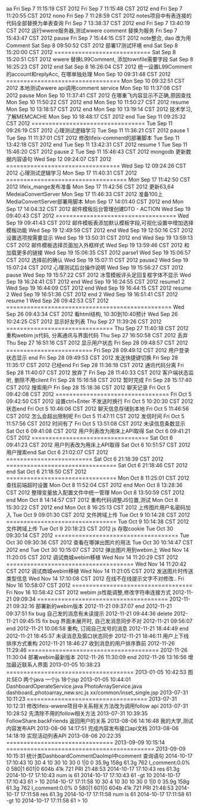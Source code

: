aa
Fri Sep 7 11:15:19 CST 2012
Fri Sep 7 11:15:48 CST 2012 end
Fri Sep 7 11:20:55 CST 2012 nono
Fri Sep 7 11:28:59 CST 2012 notes项目中有表连接的代码全部替换为单表查询
Fri Sep 7 13:38:37 CST 2012 end
Fri Sep 7 13:40:19 CST 2012 运行wwere服务器,测试wwere comment 替换为服务
Fri Sep 7 15:43:47 CST 2012 pause
Fri Sep 7 15:44:15 CST 2012 note整合, dao 改为用Comment
Sat Sep 8 09:50:52 CST 2012 部署17测试环境 end
Sat Sep 8 15:20:00 CST 2012 ============================
Sat Sep 8 15:20:51 CST 2012 wwere 替换L99Comment, 添加townfile需要字段
Sat Sep 8 16:25:23 CST 2012 end
Sat Sep 8 16:26:04 CST 2012 统一设置L99Comment的account和replyAcc, 在哪单独处理
Mon Sep 10 09:31:48 CST 2012 =================================
Mon Sep 10 09:32:51 CST 2012 本地测试wwere api调用comment service
Mon Sep 10 11:37:08 CST 2012 pause
Mon Sep 10 11:37:41 CST 2012 在哪重飞内容显示不正确,原因查找
Mon Sep 10 11:50:22 CST 2012 end
Mon Sep 10 11:50:27 CST 2012 resume
Mon Sep 10 13:18:57 CST 2012 end
Mon Sep 10 13:19:14 CST 2012 技术学习,了解MEMCACHE
Mon Sep 10 18:48:17 CST 2012 end
Tue Sep 11 09:25:32 CST 2012 =================================
Tue Sep 11 09:26:19 CST 2012 心理测试逻辑学习
Tue Sep 11 11:36:21 CST 2012 pause 1
Tue Sep 11 11:37:01 CST 2012 修改lifeix-comment的部署脚本
Tue Sep 11 13:42:18 CST 2012 end
Tue Sep 11 13:42:31 CST 2012 resume 1
Tue Sep 11 15:46:20 CST 2012 pause 2
Tue Sep 11 15:46:43 CST 2012 mongodb 更新数据内容语句
Wed Sep 12 09:24:07 CST 2012 =================================
Wed Sep 12 09:24:26 CST 2012 心理测试逻辑学习
Mon Sep 17 11:40:31 CST 2012 ===================================
Mon Sep 17 11:42:50 CST 2012 lifeix_mange发布准备
Mon Sep 17 11:42:56 CST 2012 更新63,64 MedeiaConvertServer
Mon Sep 17 11:46:33 CST 2012 准备100上MediaConvertServer部署用脚本
Mon Sep 17 14:01:40 CST 2012 end
Mon Sep 17 14:04:32 CST 2012 邮件模板后台管理创建DTO - ACTION
Wed Sep 19 09:40:43 CST 2012 ===================================
Wed Sep 19 09:41:43 CST 2012 邮件模板表添加默认模板字段,可视化设置中增加选择模板功能
Wed Sep 19 12:49:59 CST 2012 end
Wed Sep 19 12:50:16 CST 2012 设置选项按需要显示
Wed Sep 19 13:50:31 CST 2012 end
Wed Sep 19 13:59:13 CST 2012 邮件模板选择页面加入外框样式
Wed Sep 19 13:59:46 CST 2012 和加载更多的链接
Wed Sep 19 15:06:35 CST 2012 parse1
Wed Sep 19 15:06:57 CST 2012 选择前的确认
Wed Sep 19 15:07:11 CST 2012 pause2
Wed Sep 19 15:07:24 CST 2012 心理测试后台操作说明
Wed Sep 19 15:56:27 CST 2012 pause
Wed Sep 19 15:57:22 CST 2012 冰雪模板评头足回复框字体不显示
Wed Sep 19 16:24:41 CST 2012 end
Wed Sep 19 16:24:55 CST 2012 resume1 2
Wed Sep 19 16:44:09 CST 2012 end
Wed Sep 19 16:44:15 CST 2012 resume 2
Wed Sep 19 16:51:36 CST 2012 end 2
Wed Sep 19 16:51:41 CST 2012 resume 1
Wed Sep 26 09:42:53 CST 2012 ================================================
Wed Sep 26 09:43:34 CST 2012 看html结构, 10:30到10:40预计
Wed Sep 26 10:24:25 CST 2012 显示好友列表
Thu Sep 27 11:39:26 CST 2012 ===============================
Thu Sep 27 11:40:18 CST 2012 重构webim js代码, 分离通讯与界面代码
Thu Sep 27 16:50:58 CST 2012 丢弃
Thu Sep 27 16:51:16 CST 2012 显示用户状态
Fri Sep 28 09:48:57 CST 2012 =========================
Fri Sep 28 09:49:12 CST 2012 用户登录状态显示 end
Fri Sep 28 09:49:53 CST 2012 发送快捷键切换
Fri Sep 28 11:35:17 CST 2012 已经end
Fri Sep 28 11:36:18 CST 2012 通讯代码分离
Fri Sep 28 11:40:07 CST 2012 放弃了
Fri Sep 28 11:40:33 CST 2012 客户端状态监听, 删除不用client
Fri Sep 28 15:16:58 CST 2012 暂时完成
Fri Sep 28 15:17:40 CST 2012 搜索用户
Fri Sep 28 15:18:36 CST 2012 聊天记录
Fri Oct 5 09:42:08 CST 2012 =================================
Fri Oct 5 09:42:50 CST 2012 设置ctrl+Enter 不发送时换行
Fri Oct 5 10:20:30 CST 2012 状态end
Fri Oct 5 10:46:06 CST 2012 聊天信息存储到本地
Fri Oct 5 11:46:56 CST 2012 怎么会超出限制呢
Fri Oct 5 11:47:11 CST 2012 发信时间
Fri Oct 5 11:57:56 CST 2012 时间有了
Fri Oct 5 13:51:08 CST 2012 未读信息条数显示
Sat Oct 6 09:41:08 CST 2012 用户列表改为用床上API取得
Sat Oct 6 09:41:21 CST 2012 ==================================
Sat Oct 6 09:41:23 CST 2012 用户列表改为用床上API取得
Sat Oct 6 10:51:57 CST 2012 用户搜索end
Sat Oct 6 21:02:07 CST 2012 =========================
Sat Oct 6 21:18:39 CST 2012 ================================
Sat Oct 6 21:18:46 CST 2012 end
Sat Oct 6 21:18:50 CST 2012 ================================
Mon Oct 8 11:25:01 CST 2012 查找前端超时设置
Mon Oct 8 11:52:04 CST 2012 end
Mon Oct 8 13:28:36 CST 2012 整理变量放入配置文件中统一管理
Mon Oct 8 13:50:59 CST 2012 end
Mon Oct 8 14:14:57 CST 2012 重构代码调整JS位置,测试
Mon Oct 8 15:30:22 CST 2012 end
Mon Oct 8 16:25:13 CST 2012 上传图片用户名密码加入
Tue Oct 9 09:01:30 CST 2012 文件跨域上传
Tue Oct 9 10:14:28 CST 2012 ================================
Tue Oct 9 10:14:38 CST 2012 文件跨域上传
Tue Oct 9 20:18:23 CST 2012 js 存取cookie
Tue Oct 30 09:30:14 CST 2012 ====================================
Tue Oct 30 09:30:36 CST 2012 查看在哪弹出图片的用法
Tue Oct 30 10:14:47 CST 2012 end
Tue Oct 30 10:15:07 CST 2012 弹出图片用到webim上
Wed Nov 14 11:20:05 CST 2012 调试商城webim移植
Wed Nov 14 11:20:29 CST 2012 =====================================
Wed Nov 14 11:20:42 CST 2012 调试商城webim移植
Wed Nov 14 11:21:05 CST 2012 发送图片时传送类型信息
Wed Nov 14 17:10:08 CST 2012 在线不在线提示文字不对修改..
Fri Nov 16 10:58:07 CST 2012 ===================================
Fri Nov 16 10:58:42 CST 2012 webim js性能调整,修改字符串连接方式
2012-11-21 09:09:34 ======================================
2012-11-21 09:32:16 部署新的webim版本
2012-11-21 09:37:07 end
2012-11-21 09:37:51 fix bug 自己发的消息有未读提示
2012-11-21 09:44:36 delete
2012-11-21 09:45:15 fix bug 界面未展开时, 自己发消息同步不对
2012-11-21 09:56:07 end
2012-11-21 10:06:58 重构, 订阅自己龙号的消息
2012-11-21 18:44:49 end
2012-11-21 18:45:37 未读消息及窗口状态同步
2012-11-21 18:46:11 用户上下线排序方式重构
2012-11-21 18:46:27 收到消息的用户排序靠前
2012-11-26 11:29:46 ======================================
2012-11-26 11:30:04 部署webim最新版本
2012-11-26 11:30:09 end
2012-11-26 13:16:56 增加最近联系人界面
2013-01-05 10:38:23 =====================================
2013-01-05 10:42:53 图片SEO 两个java 一个js 18个jsp
2013-01-05 10:44:01 DashboardOperateService.java PhotoArrayService.java dashboard_photoarray_new.src.js xx/common/inset_single.jsp
2013-07-31 10:11:23 ===================================
2013-07-31 10:12:31 修改lifeix-wwere项目中关系相关方法改为调用follow api
2013-07-31 10:28:52 先清除不用的follow相关方法
2013-07-31 10:39:35 FollowShare.backFriends 返回用户的关系
2013-08-06 14:16:48 我的大学,测试内容发布API
2013-08-06 14:17:51 完成内容发布接口api文档
2013-08-06 14:18:19 实现活动列表API
2013-08-06 20:22:35 ===============================
2013-09-09 10:15:14 ===========================================
2013-09-09 10:15:31 统计类DashboardCommentDaoImpl中comment 查询语句
2014-10-17 17:10:43 10 30 4 10 30 10 30 0 1|0 0 35.9g 158g 61.3g 762 l_comment:0.0% 0 580|1 601|0 604b 41k 721 PRI 21:48:53
2014-10-17 17:10:43 res 61.3g
2014-10-17 17:10:43 num is 61
2014-10-17 17:10:43 61 -gt 10
2014-10-17 17:10:43 61 > 10
2014-10-17 17:11:58 10 30 4 10 30 10 30 0 1|0 0 35.9g 158g 61.3g 762 l_comment:0.0% 0 580|1 601|0 604b 41k 721 PRI 21:48:53
2014-10-17 17:11:58 res 61.3g
2014-10-17 17:11:58 num is 61
2014-10-17 17:11:58 61 -gt 10
2014-10-17 17:11:58 61 > 10
